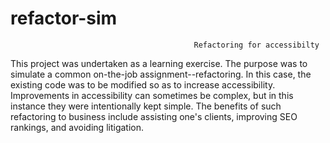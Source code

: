 # refactor-sim
                                             Refactoring for accessibilty

This project was undertaken as a learning exercise. The purpose was to simulate a common on-the-job assignment--refactoring. In this case, the existing code was to be modified so as to increase accessibility. Improvements in accessibility can sometimes be complex, but in this instance they were intentionally kept simple. The benefits of such refactoring to business include assisting one's clients, improving SEO rankings, and avoiding litigation. 
